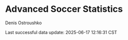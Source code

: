 # Advanced Soccer Statistics
Denis Ostroushko

<!-- gfm -->

Last successful data update: 2025-06-17 12:16:31 CST

